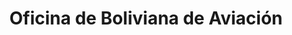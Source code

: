 ---
title: "Oficina de Boliviana de Aviación"
url: /cobija/oficina-de-boliviana-de-aviacion/
shop: agencia de viajes
---